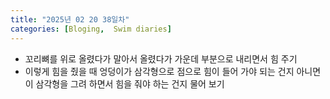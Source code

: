 ```yaml
---
title: "2025년 02 20 38일차"
categories: [Bloging,  Swim diaries]
---
```


- 꼬리뼈를 위로 올렸다가 말아서 올렸다가 가운데 부분으로 내리면서 힘 주기
- 이렇게 힘을 줬을 때 엉덩이가 삼각형으로 점으로 힘이 들어 가야 되는 건지 아니면 이 삼각형을 그려 하면서 힘을 줘야 하는 건지 물어 보기